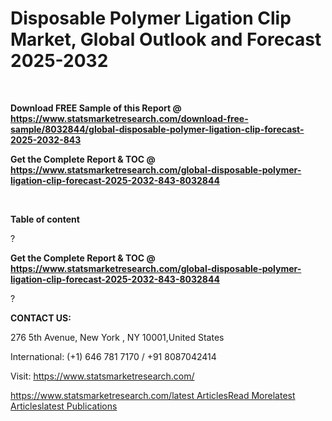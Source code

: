 <h1>Disposable Polymer Ligation Clip Market, Global Outlook and Forecast 2025-2032</h1><br/><p><strong>Download FREE Sample of this Report @ <a href="https://www.statsmarketresearch.com/download-free-sample/8032844/global-disposable-polymer-ligation-clip-forecast-2025-2032-843">https://www.statsmarketresearch.com/download-free-sample/8032844/global-disposable-polymer-ligation-clip-forecast-2025-2032-843</a></strong></p>
 
 
 
 <div><b>Get the Complete Report & TOC @ <a href="https://www.statsmarketresearch.com/global-disposable-polymer-ligation-clip-forecast-2025-2032-843-8032844">https://www.statsmarketresearch.com/global-disposable-polymer-ligation-clip-forecast-2025-2032-843-8032844</a></b></div>
 
 
 
 <p><br />
 
 <b>Table of content</b></p>
 
 
 
 <p>? </p>
 
 
 
 <div><b>Get the Complete Report & TOC @ <a href="https://www.statsmarketresearch.com/global-disposable-polymer-ligation-clip-forecast-2025-2032-843-8032844">https://www.statsmarketresearch.com/global-disposable-polymer-ligation-clip-forecast-2025-2032-843-8032844</a></b></div>
 
 
 
 <p>? </p>
 
 
 
 <p><b>CONTACT US:</b><br />
 
 276 5th Avenue, New York , NY 10001,United States<br />
 
 International: (+1) 646 781 7170 / +91 8087042414<br />
 
 Visit: <a href="https://www.statsmarketresearch.com/">https://www.statsmarketresearch.com/</a><br />
 
 <a href="https://gyeongbokgung.com">https://www.statsmarketresearch.com/</a><a href="https://hallyeomaritime.com">latest Articles</a><a href="https://jingwansa.com">Read More</a><a href="https://nguoiviet.jp/">latest Articles</a><a href="https://www.intelmarketresearch.com/">latest Publications</a></p>